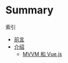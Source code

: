 # Summary

索引

- [前言](chapters/00/00.md)
- [介绍](chapters/01/01.md)
    + [MVVM 和 Vue.js](chapters/01/01.md)